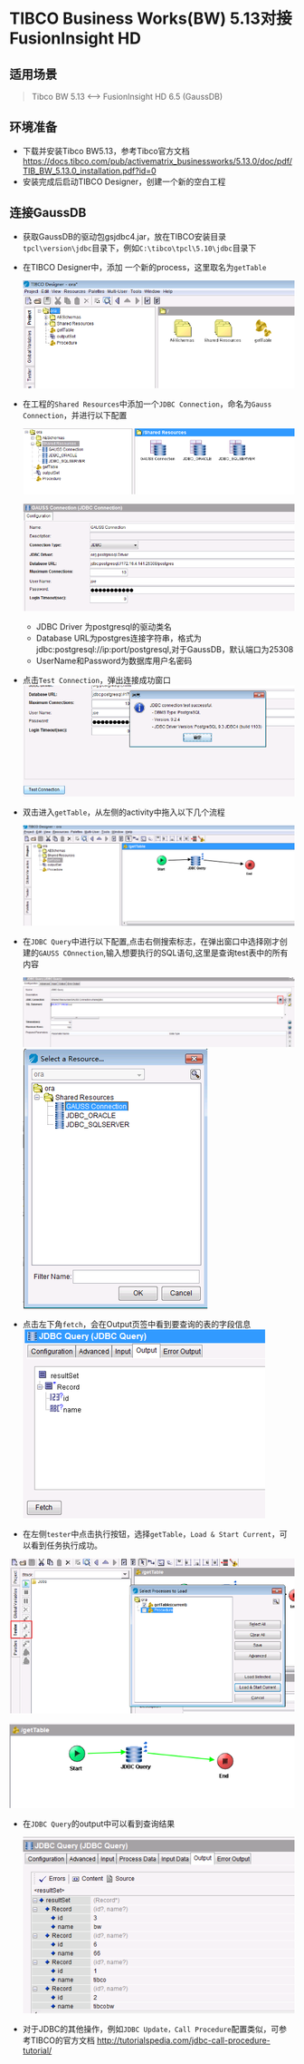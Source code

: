 # TIBCO Business Works(BW) 5.13对接FusionInsight HD

## 适用场景

> Tibco BW 5.13 <--> FusionInsight HD 6.5 (GaussDB)

## 环境准备

  * 下载并安装Tibco BW5.13，参考Tibco官方文档
  https://docs.tibco.com/pub/activematrix_businessworks/5.13.0/doc/pdf/TIB_BW_5.13.0_installation.pdf?id=0
  * 安装完成后启动TIBCO Designer，创建一个新的空白工程


## 连接GaussDB
  * 获取GaussDB的驱动包gsjdbc4.jar，放在TIBCO安装目录`tpcl\version\jdbc`目录下，例如`C:\tibco\tpcl\5.10\jdbc`目录下

  * 在TIBCO Designer中，添加 一个新的process，这里取名为`getTable`

    ![](assets/TIBCO_BusinessWorks/b16ea.png)

  * 在工程的`Shared Resources`中添加一个`JDBC Connection`，命名为`Gauss Connection`，并进行以下配置

    ![](assets/TIBCO_BusinessWorks/0cc93.png)

    ![](assets/TIBCO_BusinessWorks/667af.png)

    * JDBC Driver 为postgresql的驱动类名
    * Database URL为postgres连接字符串，格式为jdbc:postgresql://ip:port/postgresql,对于GaussDB，默认端口为25308
    * UserName和Password为数据库用户名密码

  * 点击`Test Connection`，弹出连接成功窗口
    ![](assets/TIBCO_BusinessWorks/a8475.png)

  * 双击进入`getTable`，从左侧的activity中拖入以下几个流程

    ![](assets/TIBCO_BusinessWorks/2f61a.png)

  * 在`JDBC Query`中进行以下配置,点击右侧搜索标志，在弹出窗口中选择刚才创建的`GAUSS COnnection`,输入想要执行的SQL语句,这里是查询test表中的所有内容

    ![](assets/TIBCO_BusinessWorks/876c2.png)
    ![](assets/TIBCO_BusinessWorks/6b1bd.png)  

  * 点击左下角`fetch`，会在Output页签中看到要查询的表的字段信息
    ![](assets/TIBCO_BusinessWorks/18a23.png)

  * 在左侧`tester`中点击执行按钮，选择`getTable`，`Load & Start Current`，可以看到任务执行成功。

   ![](assets/TIBCO_BusinessWorks/7e27e.png)

   ![](assets/TIBCO_BusinessWorks/0fc0d.png)
  * 在`JDBC Query`的output中可以看到查询结果

    ![](assets/TIBCO_BusinessWorks/1289b.png)

  * 对于JDBC的其他操作，例如`JDBC Update，Call Procedure`配置类似，可参考TIBCO的官方文档
  http://tutorialspedia.com/jdbc-call-procedure-tutorial/
